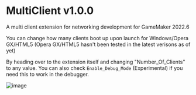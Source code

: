 # MultiClient v1.0.0
 
A multi client extension for networking development for GameMaker 2022.6

You can change how many clients boot up upon launch for Windows/Opera GX/HTML5 (Opera GX/HTML5 hasn't been tested in the latest verisons as of yet)<p>
By heading over to the extension itself and changing "Number_Of_Clients" to any value.
You can also check `Enable_Debug_Mode` (Experimental) if you need this to work in the debugger.<p>

![image](https://user-images.githubusercontent.com/26135221/194772203-2b559423-4317-421d-bc7f-fba1d4a6cf09.png)
